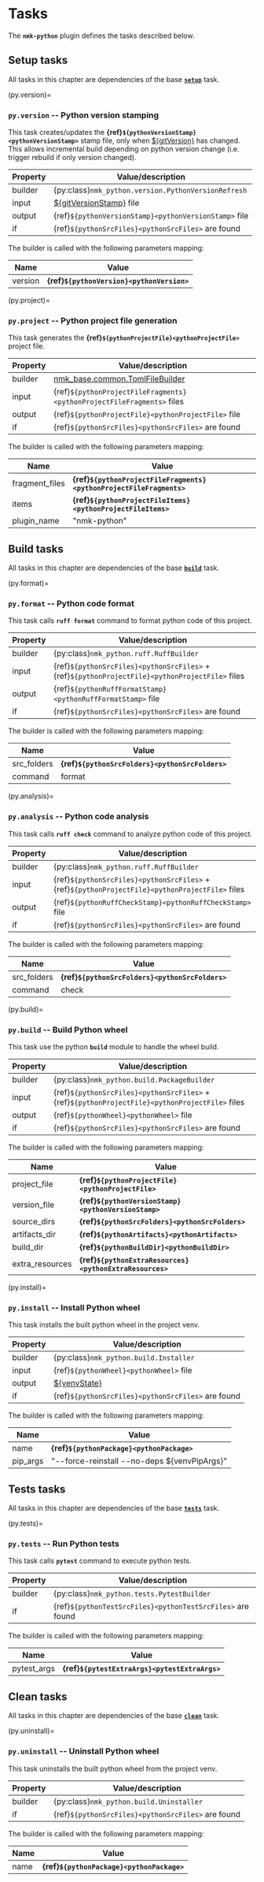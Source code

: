 # Tasks

The **`nmk-python`** plugin defines the tasks described below.

## Setup tasks

All tasks in this chapter are dependencies of the base [**`setup`**](https://nmk-base.readthedocs.io/en/stable/tasks.html#setup-task) task.

(py.version)=
### **`py.version`** -- Python version stamping

This task creates/updates the **{ref}`${pythonVersionStamp}<pythonVersionStamp>`** stamp file, only when [${gitVersion}](https://nmk-base.readthedocs.io/en/stable/config.html#gitversion-git-version) has changed. This allows incremental build depending on python version change (i.e. trigger rebuild if only version changed).

| Property | Value/description |
|-         |-
| builder  | {py:class}`nmk_python.version.PythonVersionRefresh`
| input    | [${gitVersionStamp}](https://nmk-base.readthedocs.io/en/stable/config.html#gitversionstamp-git-version-resolution-stamp-file) file
| output   | {ref}`${pythonVersionStamp}<pythonVersionStamp>` file
| if       | {ref}`${pythonSrcFiles}<pythonSrcFiles>` are found

The builder is called with the following parameters mapping:

| Name | Value |
|- |-
| version | **{ref}`${pythonVersion}<pythonVersion>`**

(py.project)=
### **`py.project`** -- Python project file generation

This task generates the **{ref}`${pythonProjectFile}<pythonProjectFile>`** project file.

| Property | Value/description |
|-         |-
| builder  | [nmk_base.common.TomlFileBuilder](https://nmk-base.readthedocs.io/en/stable/autoapi/nmk_base/common/index.html#nmk_base.common.TomlFileBuilder)
| input    | {ref}`${pythonProjectFileFragments}<pythonProjectFileFragments>` files
| output   | {ref}`${pythonProjectFile}<pythonProjectFile>` file
| if       | {ref}`${pythonSrcFiles}<pythonSrcFiles>` are found

The builder is called with the following parameters mapping:

| Name | Value |
|- |-
| fragment_files | **{ref}`${pythonProjectFileFragments}<pythonProjectFileFragments>`**
| items | **{ref}`${pythonProjectFileItems}<pythonProjectFileItems>`**
| plugin_name | "nmk-python"

## Build tasks

All tasks in this chapter are dependencies of the base [**`build`**](https://nmk-base.readthedocs.io/en/stable/tasks.html#build-task) task.

(py.format)=
### **`py.format`** -- Python code format

This task calls **`ruff format`** command to format python code of this project.

| Property | Value/description |
|-         |-
| builder  | {py:class}`nmk_python.ruff.RuffBuilder`
| input    | {ref}`${pythonSrcFiles}<pythonSrcFiles>` + {ref}`${pythonProjectFile}<pythonProjectFile>` files
| output   | {ref}`${pythonRuffFormatStamp}<pythonRuffFormatStamp>` file
| if       | {ref}`${pythonSrcFiles}<pythonSrcFiles>` are found

The builder is called with the following parameters mapping:

| Name | Value |
|- |-
| src_folders | **{ref}`${pythonSrcFolders}<pythonSrcFolders>`**
| command | format

(py.analysis)=
### **`py.analysis`** -- Python code analysis

This task calls **`ruff check`** command to analyze python code of this project.

| Property | Value/description |
|-         |-
| builder  | {py:class}`nmk_python.ruff.RuffBuilder`
| input    | {ref}`${pythonSrcFiles}<pythonSrcFiles>` + {ref}`${pythonProjectFile}<pythonProjectFile>` files
| output   | {ref}`${pythonRuffCheckStamp}<pythonRuffCheckStamp>` file
| if       | {ref}`${pythonSrcFiles}<pythonSrcFiles>` are found

The builder is called with the following parameters mapping:

| Name | Value |
|- |-
| src_folders | **{ref}`${pythonSrcFolders}<pythonSrcFolders>`**
| command | check

(py.build)=
### **`py.build`** -- Build Python wheel

This task use the python **`build`** module to handle the wheel build.

| Property | Value/description |
|-         |-
| builder  | {py:class}`nmk_python.build.PackageBuilder`
| input    | {ref}`${pythonSrcFiles}<pythonSrcFiles>` + {ref}`${pythonProjectFile}<pythonProjectFile>` files
| output   | {ref}`${pythonWheel}<pythonWheel>` file
| if       | {ref}`${pythonSrcFiles}<pythonSrcFiles>` are found

The builder is called with the following parameters mapping:

| Name | Value |
|- |-
| project_file | **{ref}`${pythonProjectFile}<pythonProjectFile>`**
| version_file | **{ref}`${pythonVersionStamp}<pythonVersionStamp>`**
| source_dirs | **{ref}`${pythonSrcFolders}<pythonSrcFolders>`**
| artifacts_dir | **{ref}`${pythonArtifacts}<pythonArtifacts>`**
| build_dir | **{ref}`${pythonBuildDir}<pythonBuildDir>`**
| extra_resources | **{ref}`${pythonExtraResources}<pythonExtraResources>`**

(py.install)=
### **`py.install`** -- Install Python wheel

This task installs the built python wheel in the project venv.

| Property | Value/description |
|-         |-
| builder  | {py:class}`nmk_python.build.Installer`
| input   | {ref}`${pythonWheel}<pythonWheel>` file
| output  | [${venvState}](https://nmk-base.readthedocs.io/en/stable/config.html#venvstate-output-requirements-file-name)
| if       | {ref}`${pythonSrcFiles}<pythonSrcFiles>` are found

The builder is called with the following parameters mapping:

| Name | Value |
|- |-
| name | **{ref}`${pythonPackage}<pythonPackage>`**
| pip_args | "--force-reinstall --no-deps ${venvPipArgs}"

## Tests tasks

All tasks in this chapter are dependencies of the base [**`tests`**](https://nmk-base.readthedocs.io/en/stable/tasks.html#tests-task) task.

(py.tests)=
### **`py.tests`** -- Run Python tests

This task calls **`pytest`** command to execute python tests.

| Property | Value/description |
|-         |-
| builder  | {py:class}`nmk_python.tests.PytestBuilder`
| if       | {ref}`${pythonTestSrcFiles}<pythonTestSrcFiles>` are found

The builder is called with the following parameters mapping:

| Name | Value |
|- |-
| pytest_args | **{ref}`${pytestExtraArgs}<pytestExtraArgs>`**

## Clean tasks

All tasks in this chapter are dependencies of the base [**`clean`**](https://nmk-base.readthedocs.io/en/stable/tasks.html#clean-task) task.

(py.uninstall)=
### **`py.uninstall`** -- Uninstall Python wheel

This task uninstalls the built python wheel from the project venv.

| Property | Value/description |
|-         |-
| builder  | {py:class}`nmk_python.build.Uninstaller`
| if       | {ref}`${pythonSrcFiles}<pythonSrcFiles>` are found

The builder is called with the following parameters mapping:

| Name | Value |
|- |-
| name | **{ref}`${pythonPackage}<pythonPackage>`**
